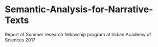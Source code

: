 # Semantic-Analysis-for-Narrative-Texts
Report of Summer research fellowship program at Indian Academy of Sciences 2017
